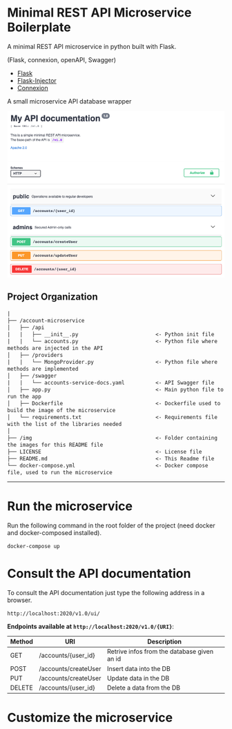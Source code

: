# Minimal REST API Microservice Boilerplate

A minimal REST API microservice in python built with Flask.

(Flask, connexion, openAPI, Swagger)

- [Flask](https://github.com/pallets/flask)
- [Flask-Injector](https://pypi.python.org/pypi/Flask-Injector)
- [Connexion](https://github.com/zalando/connexion)


A small microservice API database wrapper

![](img/swagger1.png)

Project Organization
------------

    |
    ├── /account-microservice
    │   ├── /api       
    |   |   ├── __init__.py                         <- Python init file
    |   |   └── accounts.py                         <- Python file where methods are injected in the API
    │   ├── /providers       
    |   |   └── MongoProvider.py                    <- Python file where methods are implemented
    │   ├── /swagger       
    |   |   └── accounts-service-docs.yaml          <- API Swagger file
    │   ├── app.py                                  <- Main python file to run the app
    │   ├── Dockerfile                              <- Dockerfile used to build the image of the microservice
    │   └── requirements.txt                        <- Requirements file with the list of the libraries needed
    │
    ├── /img                                        <- Folder containing the images for this README file
    ├── LICENSE                                     <- License file
    ├── README.md                                   <- This Readme file
    └── docker-compose.yml                          <- Docker compose file, used to run the microservice
     
--------


# Run the microservice
Run the following command in the root folder of the project (need docker and docker-composed installed).
```
docker-compose up
```

# Consult the API documentation
To consult the API documentation just type the following address in a browser.
```
http://localhost:2020/v1.0/ui/
```

**Endpoints available at `http://localhost:2020/v1.0/{URI}`**:

|Method|URI|Description|
|------|---|-----------|
| GET | /accounts/{user_id} | Retrive infos from the database given an id |
| POST | /accounts/createUser | Insert data into the DB |
| PUT | /accounts/createUser | Update data in the DB |
| DELETE | /accounts/{user_id} | Delete a data from the DB | 

# Customize the microservice